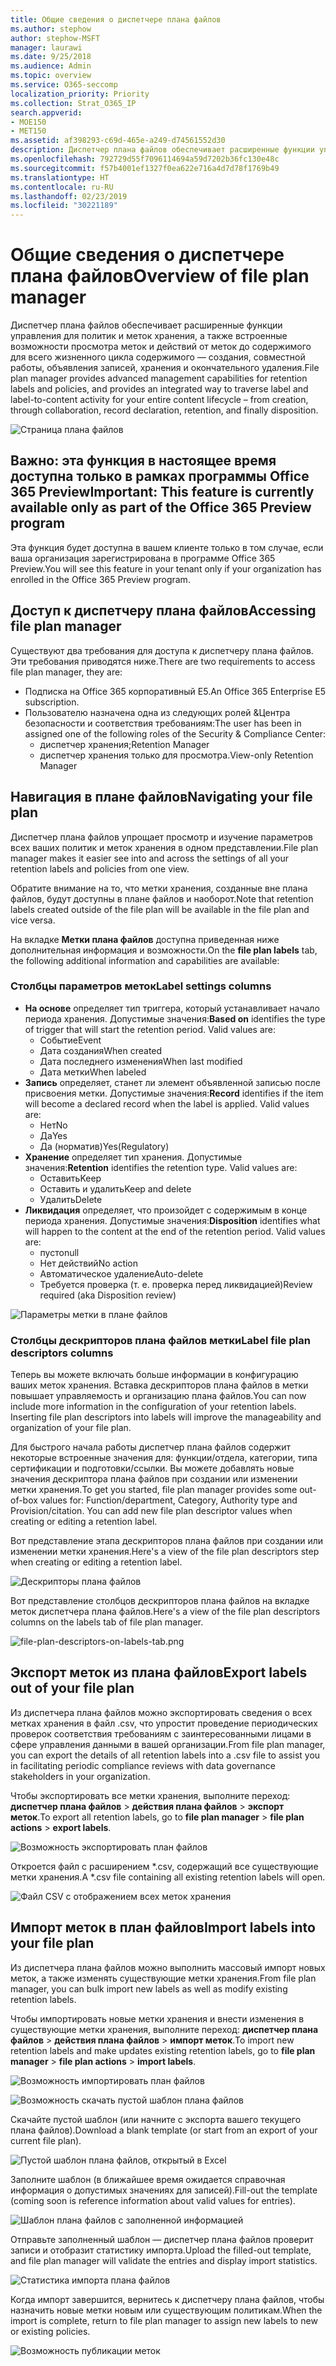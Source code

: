 ```yaml
---
title: Общие сведения о диспетчере плана файлов
ms.author: stephow
author: stephow-MSFT
manager: laurawi
ms.date: 9/25/2018
ms.audience: Admin
ms.topic: overview
ms.service: O365-seccomp
localization_priority: Priority
ms.collection: Strat_O365_IP
search.appverid:
- MOE150
- MET150
ms.assetid: af398293-c69d-465e-a249-d74561552d30
description: Диспетчер плана файлов обеспечивает расширенные функции управления для политик и меток хранения, а также встроенные возможности просмотра меток и действий от меток до содержимого для всего жизненного цикла содержимого — создания, совместной работы, объявления записей, хранения и окончательного удаления.
ms.openlocfilehash: 792729d55f7096114694a59d7202b36fc130e48c
ms.sourcegitcommit: f57b4001ef1327f0ea622e716a4d7d78f1769b49
ms.translationtype: HT
ms.contentlocale: ru-RU
ms.lasthandoff: 02/23/2019
ms.locfileid: "30221189"
---
```

# <a name="overview-of-file-plan-manager"></a><span data-ttu-id="85505-103">Общие сведения о диспетчере плана файлов</span><span class="sxs-lookup"><span data-stu-id="85505-103">Overview of file plan manager</span></span>

<span data-ttu-id="85505-104">Диспетчер плана файлов обеспечивает расширенные функции управления для политик и меток хранения, а также встроенные возможности просмотра меток и действий от меток до содержимого для всего жизненного цикла содержимого — создания, совместной работы, объявления записей, хранения и окончательного удаления.</span><span class="sxs-lookup"><span data-stu-id="85505-104">File plan manager provides advanced management capabilities for retention labels and policies, and provides an integrated way to traverse label and label-to-content activity for your entire content lifecycle – from creation, through collaboration, record declaration, retention, and finally disposition.</span></span>

![Страница плана файлов](media/file-plan-page.png)

## <a name="important-this-feature-is-currently-available-only-as-part-of-the-office-365-preview-program"></a><span data-ttu-id="85505-106">Важно: эта функция в настоящее время доступна только в рамках программы Office 365 Preview</span><span class="sxs-lookup"><span data-stu-id="85505-106">Important: This feature is currently available only as part of the Office 365 Preview program</span></span>

<span data-ttu-id="85505-107">Эта функция будет доступна в вашем клиенте только в том случае, если ваша организация зарегистрирована в программе Office 365 Preview.</span><span class="sxs-lookup"><span data-stu-id="85505-107">You will see this feature in your tenant only if your organization has enrolled in the Office 365 Preview program.</span></span>

## <a name="accessing-file-plan-manager"></a><span data-ttu-id="85505-108">Доступ к диспетчеру плана файлов</span><span class="sxs-lookup"><span data-stu-id="85505-108">Accessing file plan manager</span></span>

<span data-ttu-id="85505-109">Существуют два требования для доступа к диспетчеру плана файлов. Эти требования приводятся ниже.</span><span class="sxs-lookup"><span data-stu-id="85505-109">There are two requirements to access file plan manager, they are:</span></span>
- <span data-ttu-id="85505-110">Подписка на Office 365 корпоративный E5.</span><span class="sxs-lookup"><span data-stu-id="85505-110">An Office 365 Enterprise E5 subscription.</span></span>
- <span data-ttu-id="85505-111">Пользователю назначена одна из следующих ролей &amp;Центра безопасности и соответствия требованиям:</span><span class="sxs-lookup"><span data-stu-id="85505-111">The user has been in assigned one of the following roles of the Security &amp; Compliance Center:</span></span> 
    - <span data-ttu-id="85505-112">диспетчер хранения;</span><span class="sxs-lookup"><span data-stu-id="85505-112">Retention Manager</span></span>
    - <span data-ttu-id="85505-113">диспетчер хранения только для просмотра.</span><span class="sxs-lookup"><span data-stu-id="85505-113">View-only Retention Manager</span></span>

## <a name="navigating-your-file-plan"></a><span data-ttu-id="85505-114">Навигация в плане файлов</span><span class="sxs-lookup"><span data-stu-id="85505-114">Navigating your file plan</span></span>

<span data-ttu-id="85505-115">Диспетчер плана файлов упрощает просмотр и изучение параметров всех ваших политик и меток хранения в одном представлении.</span><span class="sxs-lookup"><span data-stu-id="85505-115">File plan manager makes it easier see into and across the settings of all your retention labels and policies from one view.</span></span>

<span data-ttu-id="85505-116">Обратите внимание на то, что метки хранения, созданные вне плана файлов, будут доступны в плане файлов и наоборот.</span><span class="sxs-lookup"><span data-stu-id="85505-116">Note that retention labels created outside of the file plan will be available in the file plan and vice versa.</span></span>

<span data-ttu-id="85505-117">На вкладке **Метки плана файлов** доступна приведенная ниже дополнительная информация и возможности.</span><span class="sxs-lookup"><span data-stu-id="85505-117">On the **file plan labels** tab, the following additional information and capabilities are available:</span></span>

### <a name="label-settings-columns"></a><span data-ttu-id="85505-118">Столбцы параметров меток</span><span class="sxs-lookup"><span data-stu-id="85505-118">Label settings columns</span></span>
 
- <span data-ttu-id="85505-p101">**На основе** определяет тип триггера, который устанавливает начало периода хранения. Допустимые значения:</span><span class="sxs-lookup"><span data-stu-id="85505-p101">**Based on** identifies the type of trigger that will start the retention period. Valid values are:</span></span> 
    - <span data-ttu-id="85505-121">Событие</span><span class="sxs-lookup"><span data-stu-id="85505-121">Event</span></span>
    - <span data-ttu-id="85505-122">Дата создания</span><span class="sxs-lookup"><span data-stu-id="85505-122">When created</span></span>
    - <span data-ttu-id="85505-123">Дата последнего изменения</span><span class="sxs-lookup"><span data-stu-id="85505-123">When last modified</span></span>
    - <span data-ttu-id="85505-124">Дата метки</span><span class="sxs-lookup"><span data-stu-id="85505-124">When labeled</span></span>
- <span data-ttu-id="85505-p102">**Запись** определяет, станет ли элемент объявленной записью после присвоения метки. Допустимые значения:</span><span class="sxs-lookup"><span data-stu-id="85505-p102">**Record** identifies if the item will become a declared record when the label is applied. Valid values are:</span></span>
    - <span data-ttu-id="85505-127">Нет</span><span class="sxs-lookup"><span data-stu-id="85505-127">No</span></span>
    - <span data-ttu-id="85505-128">Да</span><span class="sxs-lookup"><span data-stu-id="85505-128">Yes</span></span>
    - <span data-ttu-id="85505-129">Да (норматив)</span><span class="sxs-lookup"><span data-stu-id="85505-129">Yes(Regulatory)</span></span>
- <span data-ttu-id="85505-p103">**Хранение** определяет тип хранения. Допустимые значения:</span><span class="sxs-lookup"><span data-stu-id="85505-p103">**Retention** identifies the retention type. Valid values are:</span></span>
    - <span data-ttu-id="85505-132">Оставить</span><span class="sxs-lookup"><span data-stu-id="85505-132">Keep</span></span>
    - <span data-ttu-id="85505-133">Оставить и удалить</span><span class="sxs-lookup"><span data-stu-id="85505-133">Keep and delete</span></span>
    - <span data-ttu-id="85505-134">Удалить</span><span class="sxs-lookup"><span data-stu-id="85505-134">Delete</span></span>
- <span data-ttu-id="85505-p104">**Ликвидация** определяет, что произойдет с содержимым в конце периода хранения. Допустимые значения:</span><span class="sxs-lookup"><span data-stu-id="85505-p104">**Disposition** identifies what will happen to the content at the end of the retention period. Valid values are:</span></span> 
    - <span data-ttu-id="85505-137">пусто</span><span class="sxs-lookup"><span data-stu-id="85505-137">null</span></span>
    - <span data-ttu-id="85505-138">Нет действий</span><span class="sxs-lookup"><span data-stu-id="85505-138">No action</span></span>
    - <span data-ttu-id="85505-139">Автоматическое удаление</span><span class="sxs-lookup"><span data-stu-id="85505-139">Auto-delete</span></span>
    - <span data-ttu-id="85505-140">Требуется проверка (т. е. проверка перед ликвидацией)</span><span class="sxs-lookup"><span data-stu-id="85505-140">Review required (aka Disposition review)</span></span>

![Параметры метки в плане файлов](media/file-plan-label-columns.png)

### <a name="label-file-plan-descriptors-columns"></a><span data-ttu-id="85505-142">Столбцы дескрипторов плана файлов метки</span><span class="sxs-lookup"><span data-stu-id="85505-142">Label file plan descriptors columns</span></span>

<span data-ttu-id="85505-p105">Теперь вы можете включать больше информации в конфигурацию ваших меток хранения. Вставка дескрипторов плана файлов в метки повышает управляемость и организацию плана файлов.</span><span class="sxs-lookup"><span data-stu-id="85505-p105">You can now include more information in the configuration of your retention labels. Inserting file plan descriptors into labels will improve the manageability and organization of your file plan.</span></span>

<span data-ttu-id="85505-p106">Для быстрого начала работы диспетчер плана файлов содержит некоторые встроенные значения для: функции/отдела, категории, типа сертификации и подготовки/ссылки. Вы можете добавлять новые значения дескриптора плана файлов при создании или изменении метки хранения.</span><span class="sxs-lookup"><span data-stu-id="85505-p106">To get you started, file plan manager provides some out-of-box values for: Function/department, Category, Authority type and Provision/citation. You can add new file plan descriptor values when creating or editing a retention label.</span></span>

<span data-ttu-id="85505-147">Вот представление этапа дескрипторов плана файлов при создании или изменении метки хранения.</span><span class="sxs-lookup"><span data-stu-id="85505-147">Here's a view of the file plan descriptors step when creating or editing a retention label.</span></span>

![Дескрипторы плана файлов](media/file-plan-descriptors.png)

<span data-ttu-id="85505-149">Вот представление столбцов дескрипторов плана файлов на вкладке меток диспетчера плана файлов.</span><span class="sxs-lookup"><span data-stu-id="85505-149">Here's a view of the file plan descriptors columns on the labels tab of file plan manager.</span></span>

![file-plan-descriptors-on-labels-tab.png](media/file-plan-descriptors-on-labels-tab.png)

## <a name="export-labels-out-of-your-file-plan"></a><span data-ttu-id="85505-151">Экспорт меток из плана файлов</span><span class="sxs-lookup"><span data-stu-id="85505-151">Export labels out of your file plan</span></span>

<span data-ttu-id="85505-152">Из диспетчера плана файлов можно экспортировать сведения о всех метках хранения в файл .csv, что упростит проведение периодических проверок соответствия требованиям с заинтересованными лицами в сфере управления данными в вашей организации.</span><span class="sxs-lookup"><span data-stu-id="85505-152">From file plan manager, you can export the details of all retention labels into a .csv file to assist you in facilitating periodic compliance reviews with data governance stakeholders in your organization.</span></span>

<span data-ttu-id="85505-153">Чтобы экспортировать все метки хранения, выполните переход: **диспетчер плана файлов** \> **действия плана файлов** \> **экспорт меток**.</span><span class="sxs-lookup"><span data-stu-id="85505-153">To export all retention labels, go to **file plan manager** \> **file plan actions** \> **export labels**.</span></span>

![Возможность экспортировать план файлов](media/file-plan-export-labels-option.png)

<span data-ttu-id="85505-155">Откроется файл с расширением \*.csv, содержащий все существующие метки хранения.</span><span class="sxs-lookup"><span data-stu-id="85505-155">A \*.csv file containing all existing retention labels will open.</span></span>

![Файл CSV с отображением всех меток хранения](media/file-plan-csv-file.png)

## <a name="import-labels-into-your-file-plan"></a><span data-ttu-id="85505-157">Импорт меток в план файлов</span><span class="sxs-lookup"><span data-stu-id="85505-157">Import labels into your file plan</span></span>

<span data-ttu-id="85505-158">Из диспетчера плана файлов можно выполнить массовый импорт новых меток, а также изменять существующие метки хранения.</span><span class="sxs-lookup"><span data-stu-id="85505-158">From file plan manager, you can bulk import new labels as well as modify existing retention labels.</span></span>

<span data-ttu-id="85505-159">Чтобы импортировать новые метки хранения и внести изменения в существующие метки хранения, выполните переход: **диспетчер плана файлов** \> **действия плана файлов** \> **импорт меток**.</span><span class="sxs-lookup"><span data-stu-id="85505-159">To import new retention labels and make updates existing retention labels, go to **file plan manager** \> **file plan actions** \> **import labels**.</span></span>

![Возможность импортировать план файлов](media/file-plan-import-labels-option.png)

![Возможность скачать пустой шаблон плана файлов](media/file-plan-blank-template-option.png)

<span data-ttu-id="85505-162">Скачайте пустой шаблон (или начните с экспорта вашего текущего плана файлов).</span><span class="sxs-lookup"><span data-stu-id="85505-162">Download a blank template (or start from an export of your current file plan).</span></span>

![Пустой шаблон плана файлов, открытый в Excel](media/file-plan-blank-template.png)

<span data-ttu-id="85505-164">Заполните шаблон (в ближайшее время ожидается справочная информация о допустимых значениях для записей).</span><span class="sxs-lookup"><span data-stu-id="85505-164">Fill-out the template (coming soon is reference information about valid values for entries).</span></span>

![Шаблон плана файлов с заполненной информацией](media/file-plan-filled-out-template.png)

<span data-ttu-id="85505-166">Отправьте заполненный шаблон — диспетчер плана файлов проверит записи и отобразит статистику импорта.</span><span class="sxs-lookup"><span data-stu-id="85505-166">Upload the filled-out template, and file plan manager will validate the entries and display import statistics.</span></span>

![Статистика импорта плана файлов](media/file-plan-import-statistics.png)

<span data-ttu-id="85505-168">Когда импорт завершится, вернитесь к диспетчеру плана файлов, чтобы назначить новые метки новым или существующим политикам.</span><span class="sxs-lookup"><span data-stu-id="85505-168">When the import is complete, return to file plan manager to assign new labels to new or existing policies.</span></span>

![Возможность публикации меток](media/file-plan-publish-labels-option.png)


